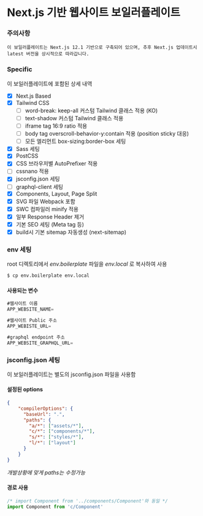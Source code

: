 # Next.js 기반 웹사이트 보일러플레이트

### 주의사항
```
이 보일러플레이트는 Next.js 12.1 기반으로 구축되어 있으며, 추후 Next.js 업데이트시 latest 버전을 상시적으로 따라갑니다.
```

### Specific
이 보일러플레이트에 포함된 상세 내역

- [X] Next.js Based
- [X] Tailwind CSS
    - [ ] word-break: keep-all 커스텀 Tailwind 클래스 적용 (KO)
    - [ ] text-shadow 커스텀 Tailwind 클래스 적용
    - [ ] iframe tag 16:9 ratio 적용
    - [ ] body tag overscroll-behavior-y:contain 적용 (position sticky 대응)
    - [ ] 모든 엘리먼트 box-sizing:border-box 세팅
- [X] Sass 세팅
- [X] PostCSS
- [X] CSS 브라우저별 AutoPrefixer 적용
- [ ] cssnano 적용
- [X] jsconfig.json 세팅
- [ ] graphql-client 세팅
- [x] Components, Layout, Page Split
- [x] SVG 파일 Webpack 포함
- [x] SWC 컴파일러 minify 적용
- [x] 일부 Response Header 제거
- [X] 기본 SEO 세팅 (Meta tag 등)
- [X] build시 기본 sitemap 자동생성 (next-sitemap)
 
### env 세팅
root 디렉토리에서 *env.boilerplate* 파일을 *env.local* 로 복사하여 사용

```bash
$ cp env.boilerplate env.local
```

#### 사용되는 변수
```js
#웹사이트 이름
APP_WEBSITE_NAME=

#웹사이트 Public 주소
APP_WEBISTE_URL=

#graphql endpoint 주소
APP_WEBSITE_GRAPHQL_URL=
```

### jsconfig.json 세팅
이 보일러플레이트는 별도의 jsconfig.json 파일을 사용함

#### 설정된 options

```json
{ 
    "compilerOptions": {
      "baseUrl": ".",
      "paths": {
        "a/*": ["assets/*"],
        "c/*": ["components/*"],
        "s/*": ["styles/*"],
        "l/*": ["layout"] 
      }
    }
}
```
*개발상황에 맞게 paths는 수정가능*

#### 경로 사용
```jsx
/* import Component from '../components/Component'와 동일 */
import Component from 'c/Component'
```